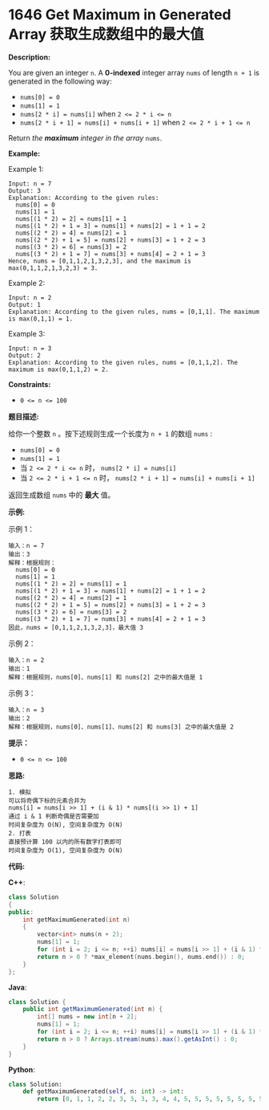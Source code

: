 # 1646 Get Maximum in Generated Array 获取生成数组中的最大值

__Description:__

You are given an integer `n`. A __0-indexed__ integer array `nums` of length `n + 1` is generated in the following way:

- `nums[0] = 0`
- `nums[1] = 1`
- `nums[2 * i] = nums[i]` when `2 <= 2 * i <= n`
- `nums[2 * i + 1] = nums[i] + nums[i + 1]` when `2 <= 2 * i + 1 <= n`

Return _the __maximum__ integer in the array_ `nums`​​​.

__Example:__

Example 1:

```text
Input: n = 7
Output: 3
Explanation: According to the given rules:
  nums[0] = 0
  nums[1] = 1
  nums[(1 * 2) = 2] = nums[1] = 1
  nums[(1 * 2) + 1 = 3] = nums[1] + nums[2] = 1 + 1 = 2
  nums[(2 * 2) = 4] = nums[2] = 1
  nums[(2 * 2) + 1 = 5] = nums[2] + nums[3] = 1 + 2 = 3
  nums[(3 * 2) = 6] = nums[3] = 2
  nums[(3 * 2) + 1 = 7] = nums[3] + nums[4] = 2 + 1 = 3
Hence, nums = [0,1,1,2,1,3,2,3], and the maximum is max(0,1,1,2,1,3,2,3) = 3.
```

Example 2:

```text
Input: n = 2
Output: 1
Explanation: According to the given rules, nums = [0,1,1]. The maximum is max(0,1,1) = 1.
```

Example 3:

```text
Input: n = 3
Output: 2
Explanation: According to the given rules, nums = [0,1,1,2]. The maximum is max(0,1,1,2) = 2.
```

__Constraints:__

- `0 <= n <= 100`

__题目描述:__

给你一个整数 `n` 。按下述规则生成一个长度为 `n + 1` 的数组 `nums` :

- `nums[0] = 0`
- `nums[1] = 1`
- 当 `2 <= 2 * i <= n` 时， `nums[2 * i] = nums[i]`
- 当 `2 <= 2 * i + 1 <= n` 时， `nums[2 * i + 1] = nums[i] + nums[i + 1]`

返回生成数组 `nums` 中的 __最大__ 值。

__示例:__

示例 1：

```text
输入：n = 7
输出：3
解释：根据规则：
  nums[0] = 0
  nums[1] = 1
  nums[(1 * 2) = 2] = nums[1] = 1
  nums[(1 * 2) + 1 = 3] = nums[1] + nums[2] = 1 + 1 = 2
  nums[(2 * 2) = 4] = nums[2] = 1
  nums[(2 * 2) + 1 = 5] = nums[2] + nums[3] = 1 + 2 = 3
  nums[(3 * 2) = 6] = nums[3] = 2
  nums[(3 * 2) + 1 = 7] = nums[3] + nums[4] = 2 + 1 = 3
因此，nums = [0,1,1,2,1,3,2,3]，最大值 3
```

示例 2：

```text
输入：n = 2
输出：1
解释：根据规则，nums[0]、nums[1] 和 nums[2] 之中的最大值是 1
```

示例 3：

```text
输入：n = 3
输出：2
解释：根据规则，nums[0]、nums[1]、nums[2] 和 nums[3] 之中的最大值是 2
```

__提示：__

- `0 <= n <= 100`

__思路:__

```text
1. 模拟
可以将奇偶下标的元素合并为
nums[i] = nums[i >> 1] + (i & 1) * nums[(i >> 1) + 1]
通过 i & 1 判断奇偶是否需要加
时间复杂度为 O(N), 空间复杂度为 O(N)
2. 打表
直接预计算 100 以内的所有数字打表即可
时间复杂度为 O(1), 空间复杂度为 O(N)
```

__代码:__

__C++__:

```C++
class Solution 
{
public:
    int getMaximumGenerated(int n) 
    {
        vector<int> nums(n + 2);
        nums[1] = 1;
        for (int i = 2; i <= n; ++i) nums[i] = nums[i >> 1] + (i & 1) * nums[(i >> 1) + 1];
        return n > 0 ? *max_element(nums.begin(), nums.end()) : 0;
    }
};
```

__Java__:

```Java
class Solution {
    public int getMaximumGenerated(int n) {
        int[] nums = new int[n + 2];
        nums[1] = 1;
        for (int i = 2; i <= n; ++i) nums[i] = nums[i >> 1] + (i & 1) * nums[(i >> 1) + 1];
        return n > 0 ? Arrays.stream(nums).max().getAsInt() : 0;
    }
}
```

__Python__:

```Python
class Solution:
    def getMaximumGenerated(self, n: int) -> int:
        return [0, 1, 1, 2, 2, 3, 3, 3, 3, 4, 4, 5, 5, 5, 5, 5, 5, 5, 5, 7, 7, 8, 8, 8, 8, 8, 8, 8, 8, 8, 8, 8, 8, 8, 8, 9, 9, 11, 11, 11, 11, 11, 11, 13, 13, 13, 13, 13, 13, 13, 13, 13, 13, 13, 13, 13, 13, 13, 13, 13, 13, 13, 13, 13, 13, 13, 13, 13, 13, 14, 14, 14, 14, 15, 15, 18, 18, 18, 18, 18, 18, 18, 18, 19, 19, 21, 21, 21, 21, 21, 21, 21, 21, 21, 21, 21, 21, 21, 21, 21, 21][n]
```

